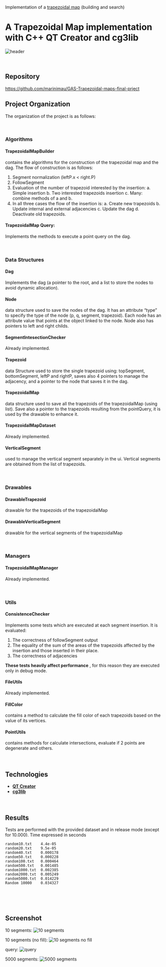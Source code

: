 Implementation of a [trapezoidal map](http://graphics.stanford.edu/courses/cs268-16-fall/Notes/handout6.pdf) (building and search)

# A Trapezoidal Map implementation with C++ QT Creator and cg3lib

![header](https://raw.githubusercontent.com/marinimau/GAS-Trapezoidal-maps-final-prject/master/images/image3.png)

<br/>

## Repository

https://github.com/marinimau/GAS-Trapezoidal-maps-final-prject
<br/>

## Project Organization
The organization of the project is as follows:
<br/><br/><br/>
### Algorithms
#### TrapezoidalMapBuilder
contains the algorithms for the construction of the trapezoidal
map and the dag.
The flow of construction is as follows:

1. Segment normalization (leftP.x < right.P)
2. FollowSegment
3. Evaluation of the number of trapezoid interested by the insertion:
    a. Simple insertion
    b. Two interested trapezoids insertion
    c. Many: combine methods of a and b.
4. In all three cases the flow of the insertion is:
    a. Create new trapezoids
    b. Update internal and external adjacencies
    c. Update the dag
    d. Deactivate old trapezoids.


#### TrapezoidalMap Query: 
Implements the methods to execute a point query on the dag.
<br/><br/><br/>


### Data Structures
#### Dag
Implements the dag (a pointer to the root, and a list to store the nodes to avoid
dynamic allocation).
<br/>

#### Node
data structure used to save the nodes of the dag. It has an attribute “type” to
specify the type of the node (p, q, segment, trapezoid). Each node has an attribute value
that points at the object linked to the node. Node also has pointers to left and right
childs.
<br/>

#### SegmentIntesectionChecker 
Already implemented.
<br/>

#### Trapezoid
data Structure used to store the single trapezoid using: topSegment,
bottomSegment, leftP and rightP, saves also 4 pointers to manage the adjacency, and a
pointer to the node that saves it in the dag.
<br/>

#### TrapezoidalMap 
data structure used to save all the trapezoids of the trapezoidalMap
(using list). Save also a pointer to the trapezoids resulting from the pointQuery, it is used by the drawable to enhance it.
<br/>

#### TrapezoidalMapDataset 
Already implemented.
<br/>

####  VerticalSegment
used to manage the vertical segment separately in the ui. Vertical
segments are obtained from the list of trapezoids.
<br/><br/><br/>


### Drawables
#### DrawableTrapezoid
drawable for the trapezoids of the trapezoidalMap

#### DrawableVerticalSegment
drawable for the vertical segments of the trapezoidalMap
<br/><br/><br/>

### Managers
#### TrapezoidalMapManager
Already implemented.
<br/><br/><br/>

### Utils
#### ConsistenceChecker
Implements some tests which are executed at each segment
insertion. It is evaluated:
1. The correctness of followSegment output
2. The equality of the sum of the areas of the trapezoids affected by the insertion
    and those inserted in their place.
3. The correctness of adjacencies

**These tests heavily affect performance** , for this reason they are executed only in debug
mode.

#### FileUtils
Already implemented.

#### FillColor
contains a method to calculate the fill color of each trapezoids based on the
value of its vertices.

#### PointUtils 
contains methods for calculate intersections, evaluate if 2 points are
degenerate and others.
<br/><br/><br/>


## Technologies

- **[QT Creator](https://www.qt.io)**
- **[cg3lib](https://github.com/cg3hci/cg3lib)**
<br/><br/><br/>

## Results

Tests are performed with the provided dataset and in release mode (except for 10.000). Time
expressed in seconds

```
random10.txt 	4.4e-05
random20.txt 	9.5e-05
random40.txt 	0.000178
random50.txt 	0.000228
random100.txt 	0.000464
random500.txt 	0.001485
random1000.txt  0.002385
random2000.txt  0.005249
random5000.txt  0.014229
Random 10000 	0.034327
```
<br/><br/><br/>

## Screenshot

10 segments:
![10 segments](https://raw.githubusercontent.com/marinimau/GAS-Trapezoidal-maps-final-prject/master/images/image6.png)

10 segments (no fill):
![10 segments no fill](https://raw.githubusercontent.com/marinimau/GAS-Trapezoidal-maps-final-prject/master/images/image2.png)

query:
![query](https://raw.githubusercontent.com/marinimau/GAS-Trapezoidal-maps-final-prject/master/images/image4.png)

5000 segments:
![5000 segments](https://raw.githubusercontent.com/marinimau/GAS-Trapezoidal-maps-final-prject/master/images/image1.png)

